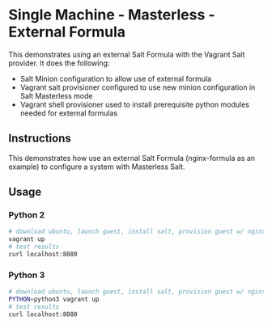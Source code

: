 # Single Machine - Masterless - External Formula

This demonstrates using an external Salt Formula with the Vagrant Salt provider.  It does the following:

* Salt Minion configuration to allow use of external formula
* Vagrant salt provisioner configured to use new minion configuration in Salt Masterless mode
* Vagrant shell provisioner used to install prerequisite python modules needed for external formulas

## Instructions

This demonstrates how use an external Salt Formula (nginx-formula as an example) to configure a system with Masterless Salt.

## Usage

### Python 2

```bash
# download ubuntu, launch guest, install salt, provision guest w/ nginx formula
vagrant up
# test results
curl localhost:8080
```

### Python 3

```bash
# download ubuntu, launch guest, install salt, provision guest w/ nginx formula
PYTHON=python3 vagrant up
# test results
curl localhost:8080
```

